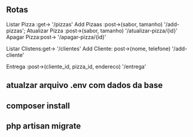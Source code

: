 ## Rotas

Listar Pizza :get-> '/pizzas'
Add Pizaas :post->(sabor, tamanho) '/add-pizzas';
Atualizar Pizza :post->(sabor, tamanho) '/atualizar-pizza/{id}'
Apagar Pizza:post-> '/apagar-pizza/{id}'

Listar Clistens:get-> '/clientes'
Add Cliente: post->(nome, telefone) '/add-cliente'

Entrega :post->(cliente_id, pizza_id, endereco) '/entrega'

## atualzar arquivo .env com dados da base
## composer install
## php artisan migrate
